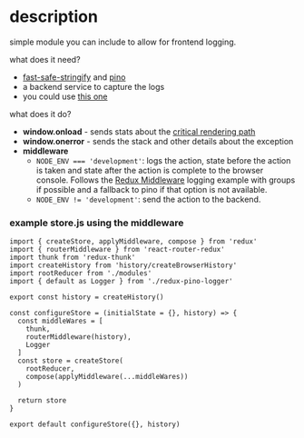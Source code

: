 # description
simple module you can include to allow for frontend logging. 

what does it need?
- [fast-safe-stringify](https://github.com/davidmarkclements/fast-safe-stringify) and [pino](http://getpino.io)
- a backend service to capture the logs
- you could use [this one](https://github.com/robbdempsey/hapi-pino-logger)

what does it do?
- **window.onload** - sends stats about the [critical rendering path](https://developers.google.com/web/fundamentals/performance/critical-rendering-path/measure-crp)
- **window.onerror** - sends the stack and other details about the exception
- **middleware** 
   - `NODE_ENV === 'development'`: logs the action, state before the action is taken and state after the action is complete to the browser console. Follows the [Redux Middleware](https://redux.js.org/advanced/middleware#problem-logging)  logging example with groups if possible and a fallback to pino if that option is not available.
   - `NODE_ENV != 'development'`: send the action to the backend.

### example store.js using the middleware
```
import { createStore, applyMiddleware, compose } from 'redux'
import { routerMiddleware } from 'react-router-redux'
import thunk from 'redux-thunk'
import createHistory from 'history/createBrowserHistory'
import rootReducer from './modules'
import { default as Logger } from './redux-pino-logger'

export const history = createHistory()

const configureStore = (initialState = {}, history) => {
  const middleWares = [
    thunk,
    routerMiddleware(history),
    Logger
  ]
  const store = createStore(
    rootReducer,
    compose(applyMiddleware(...middleWares))
  )

  return store
}

export default configureStore({}, history)
```